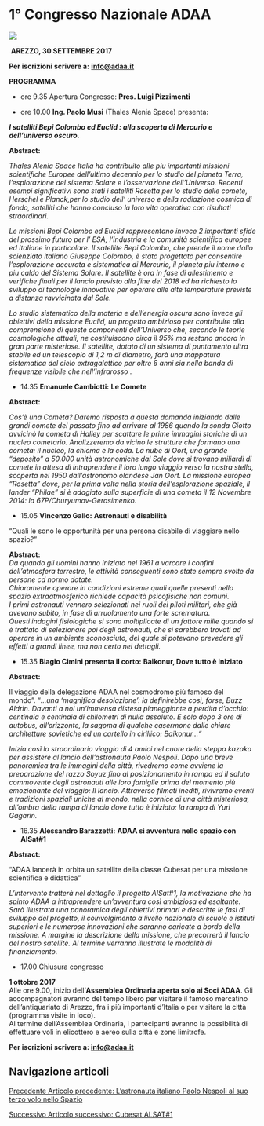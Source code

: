 1° Congresso Nazionale ADAA
===========================

![](https://www.adaa.it/wp/wp-content/uploads/2017/07/1183404_40_y-150x101.jpg)

 **AREZZO, 30 SETTEMBRE 2017**

**Per iscrizioni scrivere a:** **[info@adaa.it](mailto:info@adaa.it)**

**PROGRAMMA**

*   ore 9.35 Apertura Congresso: **Pres. Luigi Pizzimenti**
    
*   ore 10.00 **Ing. Paolo Musi** (Thales Alenia Space) presenta:
    

_**I satelliti Bepi Colombo ed Euclid : alla scoperta di Mercurio e dell’universo oscuro.**_

**Abstract:**

_Thales Alenia Space Italia ha contribuito alle piu importanti missioni scientifiche Europee dell’ultimo decennio per lo studio del pianeta Terra, l’esplorazione del sistema Solare e l’osservazione dell’Universo. Recenti esempi significativi sono stati i satelliti Rosetta per lo studio delle comete, Herschel e Planck,per lo studio dell’ universo e della radiazione cosmica di fondo, satelliti che hanno concluso la loro vita operativa con risultati straordinari._

_Le missioni Bepi Colombo ed Euclid rappresentano invece 2 importanti sfide del prossimo futuro per l’ ESA, l’industria e la comunità scientifica europee ed italiane in particolare. Il satellite Bepi Colombo, che prende il nome dallo scienziato italiano Giuseppe Colombo, è stato progettato per consentire l’esplorazione accurata e sistematica di Mercurio, il pianeta piu interno e piu caldo del Sistema Solare. Il satellite è ora in fase di allestimento e verifiche finali per il lancio previsto alla fine del 2018 ed ha richiesto lo sviluppo di tecnologie innovative per operare alle alte temperature previste a distanza ravvicinata dal Sole._ 

_Lo studio sistematico della materia e dell’energia oscura sono invece gli obiettivi della missione Euclid, un progetto ambizioso per contribuire alla comprensione di queste componenti dell’Universo che, secondo le teorie cosmologiche attuali, ne costituiscono circa il 95% ma restano ancora in gran parte misteriose. Il satellite, dotato di un sistema di puntamento ultra stabile ed un telescopio di 1,2 m di diametro, farà una mappatura sistematica del cielo extragalattico per oltre 6 anni sia nella banda di frequenze visibile che nell’infrarosso ._

*   14.35 **Emanuele Cambiotti:** **Le Comete**
    

**Abstract:**

_Cos’è una Cometa? Daremo risposta a questa domanda iniziando dalle grandi comete del passato fino ad arrivare al 1986 quando la sonda Giotto avvicinò la cometa di Halley per scattare le prime immagini storiche di un nucleo cometario. Analizzeremo da vicino le strutture che formano una cometa: il nucleo, la chioma e la coda. La nube di Oort, una grande “deposito” a 50.000 unità astronomiche dal Sole dove si trovano miliardi di comete in attesa di intraprendere il loro lungo viaggio verso la nostra stella, scoperta nel 1950 dall’astronomo olandese Jan Oort. La missione europea “Rosetta” dove, per la prima volta nella storia dell’esplorazione spaziale, il lander “Philae” si è adagiato sulla superficie di una cometa il 12 Novembre 2014: la 67P/Churyumov-Gerasimenko._

*   15.05 **Vincenzo Gallo:** **Astronauti e disabilità**
    

“Quali le sono le opportunità per una persona disabile di viaggiare nello spazio?”

**Abstract:**  
_Da quando gli uomini hanno iniziato nel 1961 a varcare i confini dell’atmosfera terrestre, le attività conseguenti sono state sempre svolte da persone cd normo dotate.  
Chiaramente operare in condizioni estreme quali quelle presenti nello spazio extraatmosferico richiede capacità psicofisiche non comuni._  
_I primi astronauti vennero selezionati nei ruoli dei piloti militari, che già avevano subito, in fase di arruolamento una forte scrematura.  
Questi indagini fisiologiche si sono moltiplicate di un fattore mille quando si è trattato di selezionare poi degli astronauti, che si sarebbero trovati ad operare in un ambiente sconosciuto, del quale si potevano prevedere gli effetti a grandi linee, ma non certo nei dettagli._

*   15.35 **Biagio Cimini presenta il corto:** **Baikonur, Dove tutto è iniziato**
    

**Abstract:**

Il viaggio della delegazione ADAA nel cosmodromo più famoso del mondo”. “_…una ‘magnifica desolazione’: la definirebbe così, forse, Buzz Aldrin. Davanti a noi un’immensa distesa pianeggiante a perdita d’occhio: centinaia e centinaia di chilometri di nulla assoluto. E solo dopo 3 ore di autobus, all’orizzonte, la sagoma di qualche casermone dalle chiare architetture sovietiche ed un cartello in cirillico: Baikonur…“_

_Inizia così lo straordinario viaggio di 4 amici nel cuore della steppa kazaka per assistere al lancio dell’astronauta Paolo Nespoli. Dopo una breve panoramica tra le immagini della città, rivedremo come avviene la preparazione del razzo Soyuz fino al posizionamento in rampa ed il saluto commovente degli astronauti alle loro famiglie prima del momento più emozionante del viaggio: Il lancio. Attraverso filmati inediti, rivivremo eventi e tradizioni spaziali uniche al mondo, nella cornice di una città misteriosa, all’ombra della rampa di lancio dove tutto è iniziato: la rampa di Yuri Gagarin._

*   16.35 **Alessandro Barazzetti:** **ADAA si avventura nello spazio con AlSat#1**
    

**Abstract:**

“ADAA lancerà in orbita un satellite della classe Cubesat per una missione scientifica e didattica”

_L’intervento tratterà nel dettaglio il progetto AlSat#1, la motivazione che ha spinto ADAA a intraprendere un’avventura così ambiziosa ed esaltante. Sarà illustrata una panoramica degli obiettivi primari e descritte le fasi di sviluppo del progetto, il coinvolgimento a livello nazionale di scuole e istituti superiori e le numerose innovazioni che saranno caricate a bordo della missione. A margine la descrizione della missione, che precorrerà il lancio del nostro satellite. Al termine verranno illustrate le modalità di finanziamento._

*   17.00 Chiusura congresso
    

**1 ottobre 2017**  
Alle ore 9.00, inizio dell’**Assemblea Ordinaria aperta solo ai Soci ADAA**. Gli accompagnatori avranno del tempo libero per visitare il famoso mercatino dell’antiquariato di Arezzo, fra i più importanti d’Italia o per visitare la città (programma visite in loco).  
Al termine dell’Assemblea Ordinaria, i partecipanti avranno la possibilità di effettuare voli in elicottero e aereo sulla città e zone limitrofe.

**Per iscrizioni scrivere a: info@adaa.it** 

Navigazione articoli
--------------------

[Precedente Articolo precedente: L’astronauta italiano Paolo Nespoli al suo terzo volo nello Spazio](https://www.adaa.it/2017/07/23/lastronauta-italiano-paolo-nespoli-al-suo-terzo-volo-nello-spazio/)

[Successivo Articolo successivo: Cubesat ALSAT#1](https://www.adaa.it/2017/10/10/cubesat-alsat1/)